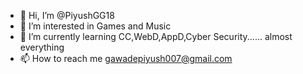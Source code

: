 - 👋 Hi, I’m @PiyushGG18
- 👀 I’m interested in Games and Music
- 🌱 I’m currently learning CC,WebD,AppD,Cyber Security...... almost everything
- 📫 How to reach me gawadepiyush007@gmail.com

<!---
PiyushGG18/PiyushGG18 is a ✨ special ✨ repository because its `README.md` (this file) appears on your GitHub profile.
You can click the Preview link to take a look at your changes.
--->
